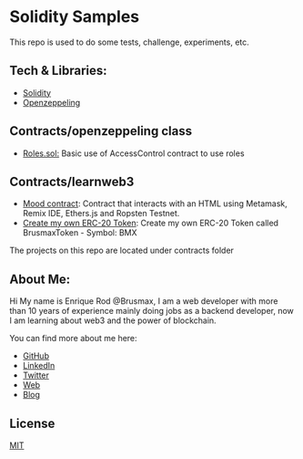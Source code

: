 # Solidity Samples

This repo is used to do some tests, challenge, experiments, etc.

## Tech & Libraries:
- [Solidity](https://docs.soliditylang.org/)
- [Openzeppeling](https://github.com/OpenZeppelin/openzeppelin-contracts)

 

## Contracts/openzeppeling class
- [Roles.sol:](https://github.com/brusmax/solidity-demos/blob/main/contracts/openzeppeling%20class/Roles.sol) Basic use of AccessControl contract to use roles

## Contracts/learnweb3
- [Mood contract](https://github.com/brusmax/solidity-demos/tree/main/contracts/learnweb3): Contract that interacts with an HTML using Metamask, Remix IDE, Ethers.js and Ropsten Testnet.
- [Create my own ERC-20 Token](https://github.com/brusmax/solidity-demos/blob/main/contracts/BrusmaxToken/BrumaxToken.sol): Create my own ERC-20 Token called BrusmaxToken - Symbol: BMX 

The projects on this repo are located under contracts folder



## About Me:
Hi My name is Enrique Rod @Brusmax, I am a web developer with more than 10 years of experience mainly doing jobs as a backend developer, now I am learning about web3 and the power of blockchain.

You can find more about me here:

- [GitHub](https://github.com/brusmax)
- [LinkedIn](https://www.linkedin.com/in/brusmax)
- [Twitter](https://twitter.com/brusmax)
- [Web](https://brusmax.com/)
- [Blog](https://blog.brusmax.com/)


## License
[MIT](https://choosealicense.com/licenses/mit/)